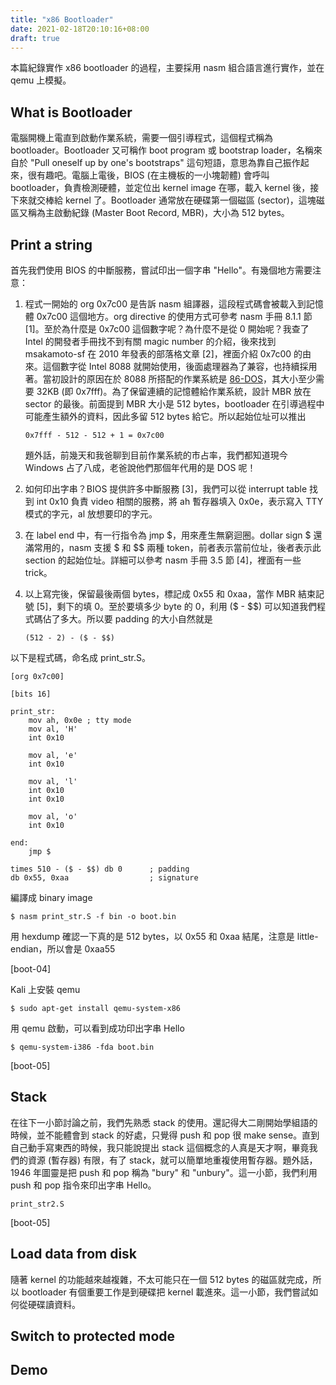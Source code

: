 ```yaml
---
title: "x86 Bootloader"
date: 2021-02-18T20:10:16+08:00
draft: true
---
```


本篇紀錄實作 x86 bootloader 的過程，主要採用 nasm 組合語言進行實作，並在 qemu 上模擬。



## What is Bootloader

電腦開機上電直到啟動作業系統，需要一個引導程式，這個程式稱為 bootloader。Bootloader 又可稱作 boot program 或 bootstrap loader，名稱來自於 "Pull oneself up by one's bootstraps" 這句短語，意思為靠自己振作起來，很有趣吧。電腦上電後，BIOS (在主機板的一小塊韌體) 會呼叫 bootloader，負責檢測硬體，並定位出 kernel image 在哪，載入 kernel 後，接下來就交棒給 kernel 了。Bootloader 通常放在硬碟第一個磁區 (sector)，這塊磁區又稱為主啟動紀錄 (Master Boot Record, MBR)，大小為 512 bytes。



## Print a string 

首先我們使用 BIOS 的中斷服務，嘗試印出一個字串 "Hello"。有幾個地方需要注意：

1. 程式一開始的 org 0x7c00 是告訴 nasm 組譯器，這段程式碼會被載入到記憶體 0x7c00 這個地方。org directive 的使用方式可參考 nasm 手冊 8.1.1 節 [1]。至於為什麼是 0x7c00 這個數字呢？為什麼不是從 0 開始呢？我查了 Intel 的開發者手冊找不到有關 magic number 的介紹，後來找到 msakamoto-sf 在 2010 年發表的部落格文章 [2]，裡面介紹 0x7c00 的由來。這個數字從 Intel 8088 就開始使用，後面處理器為了兼容，也持續採用著。當初設計的原因在於 8088 所搭配的作業系統是 [86-DOS](https://en.wikipedia.org/wiki/86-DOS)，其大小至少需要 32KB (即 0x7fff)。為了保留連續的記憶體給作業系統，設計 MBR 放在 sector 的最後。前面提到 MBR 大小是 512 bytes，bootloader 在引導過程中可能產生額外的資料，因此多留 512 bytes 給它。所以起始位址可以推出

   ```
   0x7fff - 512 - 512 + 1 = 0x7c00
   ```

   題外話，前幾天和我爸聊到目前作業系統的市占率，我們都知道現今 Windows 占了八成，老爸說他們那個年代用的是 DOS 呢！

2. 如何印出字串？BIOS 提供許多中斷服務 [3]，我們可以從 interrupt table 找到 int 0x10 負責 video 相關的服務，將 ah 暫存器填入 0x0e，表示寫入 TTY 模式的字元，al 放想要印的字元。

3. 在 label end 中，有一行指令為 jmp \$，用來產生無窮迴圈。dollar sign ​\$ 還滿常用的，nasm 支援 \$ 和 \$\$ 兩種 token，前者表示當前位址，後者表示此 section 的起始位址。詳細可以參考 nasm 手冊 3.5 節 [4]，裡面有一些 trick。

4. 以上寫完後，保留最後兩個 bytes，標記成 0x55 和 0xaa，當作 MBR 結束記號 [5]，剩下的填 0。至於要填多少 byte 的 0，利用 (\$ - \$\$) 可以知道我們程式碼佔了多大。所以要 padding 的大小自然就是 

   ```
   (512 - 2) - ($ - $$)
   ```

以下是程式碼，命名成 print_str.S。

```
[org 0x7c00]

[bits 16]

print_str:
    mov ah, 0x0e ; tty mode
    mov al, 'H'
    int 0x10

    mov al, 'e'
    int 0x10

    mov al, 'l'
    int 0x10
    int 0x10

    mov al, 'o'
    int 0x10

end:
    jmp $

times 510 - ($ - $$) db 0      ; padding
db 0x55, 0xaa                  ; signature 				
```

編譯成 binary image

```
$ nasm print_str.S -f bin -o boot.bin
```

用 hexdump 確認一下真的是 512 bytes，以 0x55 和 0xaa 結尾，注意是 little-endian，所以會是 0xaa55 

[boot-04]

Kali 上安裝 qemu

```
$ sudo apt-get install qemu-system-x86
```

用 qemu 啟動，可以看到成功印出字串 Hello

```
$ qemu-system-i386 -fda boot.bin
```

[boot-05]



## Stack

在往下一小節討論之前，我們先熟悉 stack 的使用。還記得大二剛開始學組語的時候，並不能體會到 stack 的好處，只覺得 push 和 pop 很 make sense。直到自己動手寫東西的時候，我只能說提出 stack 這個概念的人真是天才啊，畢竟我們的資源 (暫存器) 有限，有了 stack，就可以簡單地重複使用暫存器。題外話，1946 年圖靈是把 push 和 pop 稱為 "bury" 和 "unbury"。這一小節，我們利用 push 和 pop 指令來印出字串 Hello。

```
print_str2.S
```

[boot-05]



## Load data from disk

隨著 kernel 的功能越來越複雜，不太可能只在一個 512 bytes 的磁區就完成，所以 bootloader 有個重要工作是到硬碟把 kernel 載進來。這一小節，我們嘗試如何從硬碟讀資料。



## Switch to protected mode



## Demo



